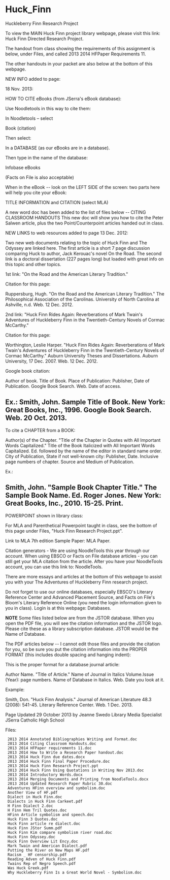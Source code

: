 Huck_Finn
=========

Huckleberry Finn Research Project

To view the MAIN Huck Finn project library webpage, please visit this link: Huck Finn Directed Research Project.
 
The handout from class showing the requirements of this assignment is below, under Files, and called 2013 2014 HFPaper Requirements 11.

The other handouts in your packet are also below at the bottom of this webpage.

NEW INFO added to page:

18 Nov. 2013:

HOW TO CITE eBooks (from JSerra's eBook database):

Use Noodletools in this way to cite them:

In Noodletools – select

Book (citation)

Then select:

In a DATABASE (as our eBooks are in a database).

Then type in the name of the database:

Infobase eBooks

(Facts on File is also acceptable)

When in the eBook -- look on the LEFT SIDE of the screen: two parts here will help you cite your eBook:

TITLE INFORMATION
and 
CITATION (select MLA)

A new word doc has been added to the list of files below -- CITING CLASSROOM HANDOUTS
This new doc will show you how to cite the Peter Salwen article, plus the two Point/Counterpoint articles handed out in class.

NEW LINKS to web resources added to page 13 Dec. 2012:

Two new web documents relating to the topic of Huck Finn and The Odyssey are linked here. The first article is a short 7 page discussion comparing Huck to author, Jack Kerouac's novel On the Road.  The second link is a doctoral dissertation (227 pages long) but loaded with great info on this topic and other topics.

1st link: "On the Road and the American Literary Tradition." 

Citation for this page:

Ruppersburg, Hugh. "On the Road and the American Literary Tradition." The Philosophical Association of the Carolinas. University of North Carolina at Ashville, n.d. Web. 12 Dec. 2012.

2nd link: "Huck Finn Rides Again: Reverberations of Mark Twain's Adventures of Huckleberry Finn in the Twentieth-Century Novels of Cormac McCarthy."
 
Citation for this page:

Worthington, Leslie Harper. "Huck Finn Rides Again: Reverberations of Mark Twain's Adventures of Huckleberry Finn in the Twentieth-Century Novels of Cormac McCarthy." Auburn University Theses and Dissertations. Auburn University, 17 Dec. 2007. Web. 12 Dec. 2012.

 
Google book citation:
 
Author of book. Title of Book. Place of Publication: Publisher, Date of Publication. Google Book Search. Web. Date of access.
 
Ex.:
Smith, John. Sample Title of Book. New York: Great Books, Inc., 1996. Google Book Search. Web. 20 Oct. 2013.
----------------------------------------------------------------------
 
To cite a CHAPTER from a BOOK:
 
Author(s) of the Chapter. "Title of the Chapter in Quotes with All Important Words Capitalized." Title of the Book Italicized with All Important Words Capitalized. Ed. followed by the name of the editor in standard name order. City of Publication, State if not well-known city: Publisher, Date. Inclusive page numbers of chapter. Source and Medium of Publication.
 
Ex.:
 
Smith, John. "Sample Book Chapter Title." The Sample Book Name. Ed. Roger Jones. New York: Great Books, Inc., 2010. 15-25. Print.
-----------------------------------------------------------------------
 
POWERPOINT shown in library class:
 
For MLA and Parenthetical Powerpoint taught in class, see the bottom of this page under Files, "Huck Finn Research Project.ppt".
 
Link to MLA 7th edition Sample Paper: MLA Paper. 

Citation generators - We are using NoodleTools this year through our account. When using EBSCO or Facts on File database articles - you can still get your MLA citation from the article. After you have your NoodleTools account, you can use this link to: NoodleTools.

There are more essays and articles at the bottom of this webpage to assist you with your The Adventures of Huckleberry Finn research project.
 
Do not forget to use our online databases, especially EBSCO's Literary Reference Center and Advanced Placement Source, and Facts on File's Bloom's Literary Reference Online (you need the login information given to you in class). Login is at this webpage: Databases.
 
 
**NOTE** Some files listed below are from the JSTOR database. When you open the PDF file, you will see the citation information and the JSTOR logo. Please cite these as a library subscription database. JSTOR would be the Name of Database.
 
The PDF articles below -- I cannot edit those files and provide the citation for you, so be sure you put the citation information into the PROPER FORMAT (this includes double spacing and hanging indent):
 
This is the proper format for a database journal article:
 
Author Name. "Title of Article." Name of Journal in Italics Volume.Issue (Year): page numbers. Name of Database in Italics. Web. Date you look at it.
 
Example:
 
Smith, Don. "Huck Finn Analysis." Journal of American Literature 48.3 (2008): 541-45. Literary Reference Center. Web. 1 Dec. 2013.
 
 
 
 
Page Updated 29 October 2013
by Jeanne Swedo
Library Media Specialist
JSerra Catholic High School


Files:

     2013 2014 Annotated Bibliographies Writing and Format.doc
     2013 2014 Citing Classroom Handouts.doc
     2013 2014 HFPaper requirements 11.doc
     2013 2014 How to Write a Research Paper handout.doc
     2013 2014 Huck Finn due dates.docx
     2013 2014 Huck Finn Final Paper Procedure.doc
     2013 2014 Huck Finn Research Project.ppt
     2013 2014 Huck Finn Using Quotations in Writing Nov 2013.doc
     2013 2014 Introductory Words.docx
     2013 2014 Merging Documents and Printing from NoodleTools.docx
     2013 2014 Updated Research Paper Rubric 30.doc
     Adventures HFinn overview and symbolism.doc
     Another View of HF.pdf
     Dialect in Huck Finn.doc
     Dialects in Huck Finn Carkeet.pdf
     H Finn Dialect 2.doc
     H Finn Hem Tril Quotes.doc
     HFinn Article symbolism and speech.doc
     Huck Finn 3 Quotes.doc
     Huck Finn article re dialect.doc
     Huck Finn JStor Summ.pdf
     Huck Finn Kim compare symbolism river road.doc
     Huck Finn Odyssey.doc
     Huck Finn Overview Lit Ency.doc
     Mark Twain and American Dialect.pdf
     Putting the River on New Maps HF.pdf
     Racism _ HF censorship.pdf
     Reading Adven of Huck Finn.pdf
     Twains Rep of Negro Speech.pdf
     Was Huck Greek.pdf
     Why Huckleberry Finn Is a Great World Novel - Symbolism.doc

